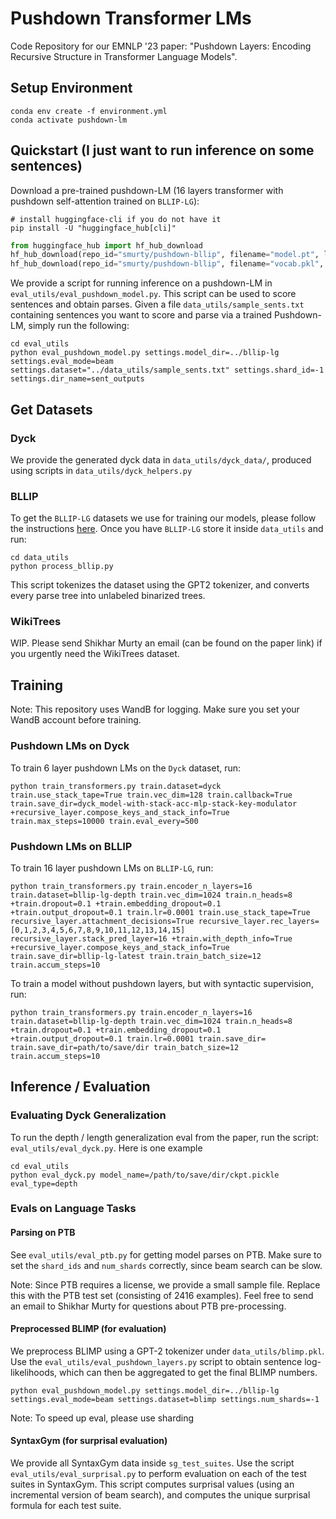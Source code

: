 # Pushdown Transformer LMs
Code Repository for our EMNLP '23 paper: "Pushdown Layers: Encoding Recursive Structure in Transformer Language Models".

## Setup Environment
```
conda env create -f environment.yml
conda activate pushdown-lm
```

## Quickstart (I just want to run inference on some sentences)

Download a pre-trained pushdown-LM (16 layers transformer with pushdown self-attention trained on `BLLIP-LG`):
```
# install huggingface-cli if you do not have it
pip install -U "huggingface_hub[cli]" 
```

```python
from huggingface_hub import hf_hub_download
hf_hub_download(repo_id="smurty/pushdown-bllip", filename="model.pt", local_dir="bllip-lg");
hf_hub_download(repo_id="smurty/pushdown-bllip", filename="vocab.pkl", local_dir="bllip-lg");
```

We provide a script for running inference on a pushdown-LM in `eval_utils/eval_pushdown_model.py`. This script can be used to score sentences and obtain parses. Given a file `data_utils/sample_sents.txt` containing sentences you want to score and parse via a trained Pushdown-LM, simply run the following:

```
cd eval_utils
python eval_pushdown_model.py settings.model_dir=../bllip-lg settings.eval_mode=beam settings.dataset="../data_utils/sample_sents.txt" settings.shard_id=-1 settings.dir_name=sent_outputs
```


## Get Datasets

### Dyck

We provide the generated dyck data in `data_utils/dyck_data/`, produced using scripts in `data_utils/dyck_helpers.py`

### BLLIP

To get the `BLLIP-LG` datasets we use for training our models, please follow the instructions [here](https://github.com/IBM/transformers-struct-guidance). Once you have `BLLIP-LG` store it inside `data_utils` and run:

```
cd data_utils
python process_bllip.py 
```

This script tokenizes the dataset using the GPT2 tokenizer, and converts every parse tree into unlabeled binarized trees.

### WikiTrees

WIP. Please send Shikhar Murty an email (can be found on the paper link) if you urgently need the WikiTrees dataset.

## Training
Note: This repository uses WandB for logging. Make sure you set your WandB account before training.

### Pushdown LMs on Dyck
To train 6 layer pushdown LMs on the `Dyck` dataset, run:
```
python train_transformers.py train.dataset=dyck train.use_stack_tape=True train.vec_dim=128 train.callback=True train.save_dir=dyck_model-with-stack-acc-mlp-stack-key-modulator +recursive_layer.compose_keys_and_stack_info=True train.max_steps=10000 train.eval_every=500
```

### Pushdown LMs on BLLIP

To train 16 layer pushdown LMs on `BLLIP-LG`, run:

```
python train_transformers.py train.encoder_n_layers=16 train.dataset=bllip-lg-depth train.vec_dim=1024 train.n_heads=8 +train.dropout=0.1 +train.embedding_dropout=0.1 +train.output_dropout=0.1 train.lr=0.0001 train.use_stack_tape=True recursive_layer.attachment_decisions=True recursive_layer.rec_layers=[0,1,2,3,4,5,6,7,8,9,10,11,12,13,14,15] recursive_layer.stack_pred_layer=16 +train.with_depth_info=True +recursive_layer.compose_keys_and_stack_info=True train.save_dir=bllip-lg-latest train.train_batch_size=12 train.accum_steps=10
```

To train a model without pushdown layers, but with syntactic supervision, run:
```
python train_transformers.py train.encoder_n_layers=16 train.dataset=bllip-lg-depth train.vec_dim=1024 train.n_heads=8 +train.dropout=0.1 +train.embedding_dropout=0.1 +train.output_dropout=0.1 train.lr=0.0001 train.save_dir= train.save_dir=path/to/save/dir train_batch_size=12 train.accum_steps=10
```



## Inference / Evaluation

### Evaluating Dyck Generalization
To run the depth / length generalization eval from the paper, run the script: `eval_utils/eval_dyck.py`. Here is one example

```
cd eval_utils
python eval_dyck.py model_name=/path/to/save/dir/ckpt.pickle eval_type=depth 
```

### Evals on Language Tasks

#### Parsing on PTB
See `eval_utils/eval_ptb.py` for getting model parses on PTB. Make sure to set the `shard_ids` and `num_shards` correctly, since beam search can be slow. 

Note: Since PTB requires a license, we provide a small sample file. Replace this with the PTB test set (consisting of 2416 examples). Feel free to send an email to Shikhar Murty for questions about PTB pre-processing.

#### Preprocessed BLIMP (for evaluation)
We preprocess BLIMP using a GPT-2 tokenizer under `data_utils/blimp.pkl`. Use the `eval_utils/eval_pushdown_layers.py` script to obtain sentence log-likelihoods, which can then be aggregated to get the final BLIMP numbers.

```
python eval_pushdown_model.py settings.model_dir=../bllip-lg settings.eval_mode=beam settings.dataset=blimp settings.num_shards=-1
```

Note: To speed up eval, please use sharding

#### SyntaxGym (for surprisal evaluation)
We provide all SyntaxGym data inside `sg_test_suites`. Use the script `eval_utils/eval_surprisal.py` to perform evaluation on each of the test suites in SyntaxGym. This script computes surprisal values (using an incremental version of beam search), and computes the unique surprisal formula for each test suite.